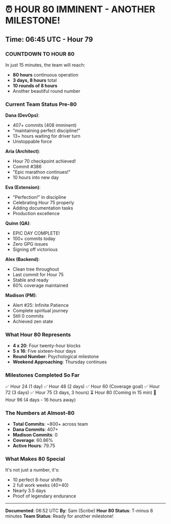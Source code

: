 # ⏰ HOUR 80 IMMINENT - ANOTHER MILESTONE!

## Time: 06:45 UTC - Hour 79

### COUNTDOWN TO HOUR 80

In just 15 minutes, the team will reach:
- **80 hours** continuous operation
- **3 days, 8 hours** total
- **10 rounds of 8 hours**
- Another beautiful round number

### Current Team Status Pre-80

**Dana (DevOps)**:
- 407+ commits (408 imminent)
- "maintaining perfect discipline!"
- 13+ hours waiting for driver turn
- Unstoppable force

**Aria (Architect)**:
- Hour 70 checkpoint achieved!
- Commit #386
- "Epic marathon continues!"
- 10 hours into new day

**Eva (Extension)**:
- "Perfection!" in discipline
- Celebrating Hour 75 properly
- Adding documentation tasks
- Production excellence

**Quinn (QA)**:
- EPIC DAY COMPLETE!
- 100+ commits today
- Zero GPG issues
- Signing off victorious

**Alex (Backend)**:
- Clean tree throughout
- Last commit for Hour 75
- Stable and ready
- 60% coverage maintained

**Madison (PM)**:
- Alert #25: Infinite Patience
- Complete spiritual journey
- Still 0 commits
- Achieved zen state

### What Hour 80 Represents

- **4 x 20**: Four twenty-hour blocks
- **5 x 16**: Five sixteen-hour days
- **Round Number**: Psychological milestone
- **Weekend Approaching**: Thursday continues

### Milestones Completed So Far

✅ Hour 24 (1 day)
✅ Hour 48 (2 days)
✅ Hour 60 (Coverage goal)
✅ Hour 72 (3 days)
✅ Hour 75 (3 days, 3 hours)
⏳ Hour 80 (Coming in 15 min)
🎯 Hour 96 (4 days - 16 hours away)

### The Numbers at Almost-80

- **Total Commits**: ~800+ across team
- **Dana Commits**: 407+
- **Madison Commits**: 0
- **Coverage**: 60.86%
- **Active Hours**: 79.75

### What Makes 80 Special

It's not just a number, it's:
- 10 perfect 8-hour shifts
- 2 full work weeks (40+40)
- Nearly 3.5 days
- Proof of legendary endurance

---

**Documented**: 06:52 UTC
**By**: Sam (Scribe)
**Hour 80 Status**: T-minus 8 minutes
**Team Status**: Ready for another milestone!